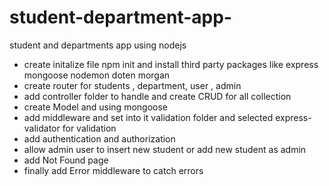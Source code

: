 # student-department-app-
student and departments app using nodejs 

- create initalize file npm init and install third party packages like express mongoose nodemon doten morgan 
- create router for students , department, user , admin
- add controller folder to handle and create CRUD for all collection
- create Model and using mongoose
- add middleware and set into it validation folder and selected express-validator for validation
- add authentication and authorization 
- allow admin user to insert new student or add new student as admin
- add Not Found page
- finally add Error middleware to catch errors  

